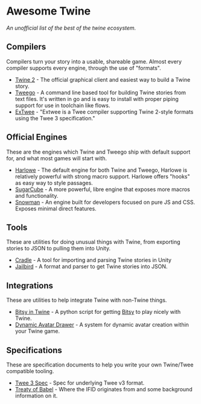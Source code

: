 # Awesome Twine
_An unofficial list of the best of the twine ecosystem._

## Compilers

Compilers turn your story into a usable, shareable game. Almost every compiler supports every engine, through the use of "formats".

+ [Twine 2](https://twinery.org/) - The official graphical client and easiest way to build a Twine story.
+ [Tweego](https://www.motoslave.net/tweego/) - A command line based tool for building Twine stories from text files. It's written in go and is easy to install with proper piping support for use in toolchain like flows.
+ [ExTwee](https://github.com/videlais/extwee) - "Extwee is a Twee compiler supporting Twine 2-style formats using the Twee 3 specification."

## Official Engines

These are the engines which Twine and Tweego ship with default support for, and what most games will start with.

+ [Harlowe](https://twine2.neocities.org/) - The default engine for both Twine and Tweego, Harlowe is relatively powerful with strong macro support. Harlowe offers "hooks" as easy way to style passages.
+ [SugarCube](https://www.motoslave.net/sugarcube/2/) - A more powerful, libre engine that exposes more macros and functionality. 
+ [Snowman](https://github.com/videlais/snowman) - An engine built for developers focused on pure JS and CSS. Exposes minimal direct features.

<!-- ## Unofficial Engines -->
<!-- ## Macros  -->
<!-- ## Game Styles -->

## Tools

These are utilities for doing unusual things with Twine, from exporting stories to JSON to pulling them into Unity.

+ [Cradle](https://github.com/daterre/Cradle) - A tool for importing and parsing Twine stories in Unity
+ [Jailbird](https://github.com/vorpalhex/jailbird/) - A format and parser to get Twine stories into JSON.

## Integrations

These are utilities to help integrate Twine with non-Twine things. 

+ [Bitsy in Twine](https://gist.github.com/mathphreak/04e35a4a21902e5e5f8a5c283f6a8795) - A python script for getting [Bitsy](https://ledoux.itch.io/bitsy) to play nicely with Twine.
+ [Dynamic Avatar Drawer](http://perplexedpeach.gitlab.io/dynamic-avatar-drawer/twine_guide.html) - A system for dynamic avatar creation within your Twine game.

## Specifications

These are specification documents to help you write your own Twine/Twee compatible tooling.

+ [Twee 3 Spec](https://github.com/iftechfoundation/twine-specs/blob/master/twee-3-specification.md) - Spec for underlying Twee v3 format.
+ [Treaty of Babel](https://babel.ifarchive.org/babel_rev9.txt) - Where the IFID originates from and some background information on it.